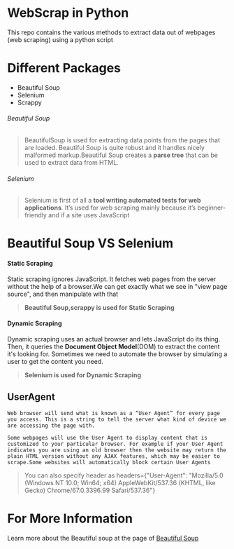 # WebScrap in Python
This repo contains the various methods to extract data out of webpages (web scraping) using a python script 

# Different Packages
* Beautiful Soup
* Selenium
* Scrappy


###### Beautiful Soup
>BeautifulSoup is used for extracting data points from the pages that are loaded. Beautiful Soup is quite robust and it handles nicely malformed markup.Beautiful Soup creates a **parse tree** that can be used to extract data from HTML.

###### Selenium
>Selenium is first of all a **tool writing automated tests for web applications**. It’s used for web scraping mainly because it’s beginner-friendly and if a site uses JavaScript


# Beautiful Soup VS Selenium

#### Static Scraping
Static scraping ignores JavaScript. It fetches web pages from the server without the help of a browser.We can get exactly what we see in "view page source", and then manipulate with that
>**Beautiful Soup,scrappy is used for Static Scraping**

#### Dynamic Scraping
Dynamic scraping uses an actual browser and lets JavaScript do its thing. Then, it queries the **Document Object Model**(DOM) to extract the content it's looking for. Sometimes we need to automate the browser by simulating a user to get the content you need.
>**Selenium is used for Dynamic Scraping**

## UserAgent
```       
Web browser will send what is known as a “User Agent” for every page you access. This is a string to tell the server what kind of device we are accessing the page with.

Some webpages will use the User Agent to display content that is customized to your particular browser. For example if your User Agent indicates you are using an old browser then the website may return the plain HTML version without any AJAX features, which may be easier to scrape.Some websites will automatically block certain User Agents
```
>You can also specify header as  headers={"User-Agent": "Mozilla/5.0 (Windows NT 10.0; Win64; x64) AppleWebKit/537.36 (KHTML, like Gecko) Chrome/67.0.3396.99 Safari/537.36"}

# For More Information
Learn more about the Beautiful soup at the page of [Beautiful Soup](https://www.crummy.com/software/BeautifulSoup/bs4/doc/)




